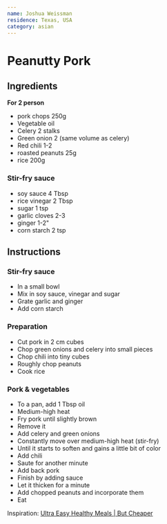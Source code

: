 ```yaml
---
name: Joshua Weissman
residence: Texas, USA
category: asian
---
```


# Peanutty Pork

## Ingredients
**For 2 person**
* pork chops 250g 
* Vegetable oil
* Celery 2 stalks
* Green onion 2 (same volume as celery)
* Red chili 1-2
* roasted peanuts 25g
* rice 200g

### Stir-fry sauce
* soy sauce 4 Tbsp
* rice vinegar 2 Tbsp
* sugar 1 tsp
* garlic cloves 2-3
* ginger 1-2"
* corn starch 2 tsp

## Instructions
### Stir-fry sauce
* In a small bowl
* Mix in soy sauce, vinegar and sugar
* Grate garlic and ginger
* Add corn starch

### Preparation
* Cut pork in 2 cm cubes
* Chop green onions and celery into small pieces
* Chop chili into tiny cubes
* Roughly chop peanuts
* Cook rice

### Pork & vegetables
* To a pan, add 1 Tbsp oil
* Medium-high heat
* Fry pork until slightly brown
* Remove it
* Add celery and green onions
* Constantly move over medium-high heat (stir-fry)
* Until it starts to soften and gains a little bit of color
* Add chili
* Saute for another minute
* Add back pork
* Finish by adding sauce
* Let it thicken for a minute
* Add chopped peanuts and incorporate them
* Eat

Inspiration: [Ultra Easy Healthy Meals | But Cheaper](https://youtu.be/Acs7ZnIdo4o?t=153)
